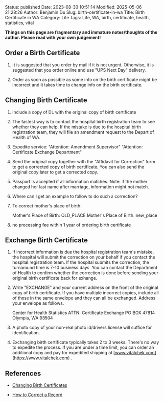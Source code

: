 Status: published
Date: 2023-08-30 10:51:14
Modified: 2025-05-06 21:28:26
Author: Benjamin Du
Slug: birth-certificate-in-wa
Title: Birth Certificate in WA
Category: Life
Tags: Life, WA, birth, certificate, health, statistics, vital

**Things on this page are fragmentary and immature notes/thoughts of the author. Please read with your own judgement!**


## Order a Birth Certificate

1. It is suggested that you order by mail if it is not urgent.
    Otherwise, 
    it is suggested that you order online and use "UPS Next Day" delivery.

2. Order as soon as possible as some info on the birth certificate might be incorrect
    and it takes time to change info on the birth certificate.

## Changing Birth Certificate

1. include a copy of DL with the original copy of birth certificate

1. The fastest way is to contact the hospital birth registration team
    to see whether they can help.
    If the mistake is due to the hospital birth registration team,
    they will file an amendment request to the Depart of Health of WA.

1. Expedite service: "Attention: Amendment Supervisor"
    "Attention: Certificate Exchange Department"

2. Send the original copy together with the "Affidavit for Correction" form 
    to get a corrected copy of birth certificate.
    You can also send the original copy later to get a corrected copy.


3. Passport is accepted if all information matches. 
    Note: if the mother changed her last name after marriage,
    information might not match.

4. Where can I get an example to follow to do such a correction?

5. To correct mother's place of birth:

    Mother's Place of Birth: OLD_PLACE
    Mother's Place of Birth: new_place

6. no processing fee within 1 year of ordering birth certificate

## Exchange Birth Certificate

1. If incorrect information is due the hospital registration team's mistake,
    the hospital will submit the correction on your behalf if you contact the hospital registration team.
    If the hospital submits the correction, 
    the turnaround time is 7-10 business days. 
    You can contact the Department of Health to confirm whether the correction is done 
    before sending your original birth certificate back for exhange.

2. Write "EXCHANGE" and your current address on the front of the original copy of birth certificate. 
    If you have multiple incorrect copies, include all of those in the same envelope and they can all be exchanged. 
    Address your envelope as follows. 

    Center for Health Statistics
    ATTN: Certificate Exchange
    PO BOX 47814
    Olympia, WA 98504

3. A photo copy of your non-real photo id/drivers license will suffice for identification. 
 
4. Exchanging birth certificate typically takes 2 to 3 weeks. 
    There's no way to expedite the process.
    If you are under a time limit, 
    you can order an additional copy and pay for expedited shipping at 
    [www.vitalchek.com](https://www.vitalchek.com)
    .

## References

- [Changing Birth Certificates](https://doh.wa.gov/licenses-permits-and-certificates/vital-records/how-correct-record/changing-birth-certificates#:~:text=Contact%20the%20birth%20hospital%20or%20certified%20midwife.,-What%20I%20want&text=or%20facility%20name-,Requirements%20to%20make%20the%20change%20%E2%80%A2%20At%20least%20one%20parent,the%20Affidavit%20for%20Correction%20form.&text=Requestor%20must%20submit%20an%20affidavit,from%20the%20time%20of%20birth.)

- [How to Correct a Record](https://doh.wa.gov/licenses-permits-and-certificates/vital-records/how-correct-record#:~:text=How%20to%20correct%20a%20certificate%20with%20the,the%20documents%20to%20the%20Department%20of%20Health.)

